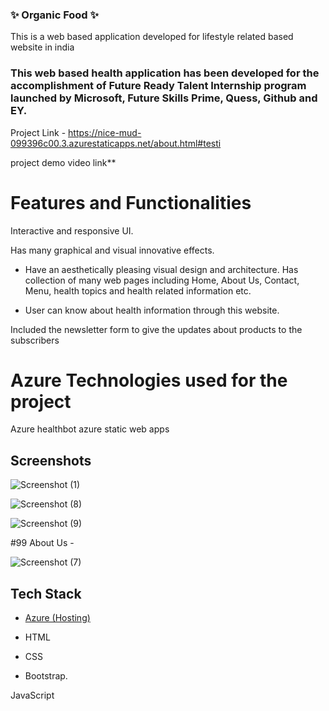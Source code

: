 ###   ✨ Organic Food ✨

This is a web based application developed for lifestyle related based website in india

### This web based health application has been developed for the accomplishment of Future Ready Talent Internship program launched by Microsoft, Future Skills Prime, Quess, Github and EY.

Project Link - https://nice-mud-099396c00.3.azurestaticapps.net/about.html#testi

project demo video link**

# Features and Functionalities

Interactive and responsive UI.

Has many graphical and visual innovative effects.

- Have an aesthetically pleasing visual design and architecture. Has collection of many web pages including Home, About Us, Contact, Menu, health topics and health related information etc.

- User can know about health information through this website.

Included the newsletter form to give the updates about products to the subscribers

# Azure Technologies used for the project
Azure healthbot
azure static web apps

## Screenshots

![Screenshot (1)](https://github.com/pranaychand29/FRTproject1/assets/68414969/28c9ff95-677b-432c-81f5-d83628c9e46a)

![Screenshot (8)](https://github.com/pranaychand29/FRTproject1/assets/68414969/61f71cd5-d32c-42c1-9184-f9d19687b545)

![Screenshot (9)](https://github.com/pranaychand29/FRTproject1/assets/68414969/a8fb4491-a599-4f98-a5bb-0e873b6ca077)

#99 About Us -

![Screenshot (7)](https://github.com/pranaychand29/FRTproject1/assets/68414969/d534be78-308e-47d8-bc33-09d5c627effc)


## Tech Stack

- [Azure (Hosting)](https://azure.microsoft.com/en-in/features/azure-portal/)

- HTML

- CSS

- Bootstrap.

JavaScript
